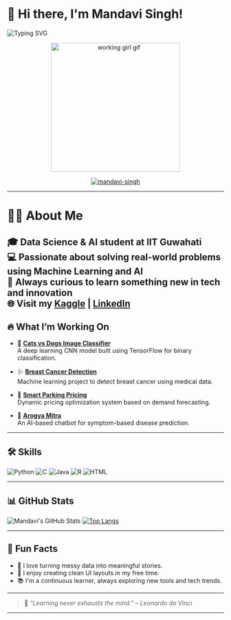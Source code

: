 # 👋 Hi there, I'm Mandavi Singh!

![Typing SVG](https://readme-typing-svg.herokuapp.com?font=Fira+Code&size=22&pause=1000&color=F75C7E&center=true&vCenter=true&width=450&lines=Hi+there!+I'm+Mandavi+Singh;Data+Science+%7C+AI+@+IIT+Guwahati;Always+Learning+and+Building+💡)

<p align="center">
  <img src="https://media.giphy.com/media/qgQUggAC3Pfv687qPC/giphy.gif" width="300" alt="working girl gif" />
</p>

<p align="center">
  <a href="https://github.com/mandavi-singh">
    <img src="https://komarev.com/ghpvc/?username=mandavi-singh&label=Profile%20views&color=0e75b6&style=flat" alt="mandavi-singh" />
  </a>
</p>

---
# 👩‍💻 About Me

🎓 Data Science & AI student at **IIT Guwahati**    
💻 Passionate about solving real-world problems using Machine Learning and AI  
🧠 Always curious to learn something new in tech and innovation  
🌐 Visit my [Kaggle](https://www.kaggle.com/mandavisingh) | [LinkedIn](https://www.linkedin.com/in/mandaviofficial)
---

## 🔥 What I’m Working On

- 🧠 **[Cats vs Dogs Image Classifier](https://github.com/mandavi-singh/Cats-vs-Dogs-Kaggle-Project)**  
   A deep learning CNN model built using TensorFlow for binary classification.

- 🩺 **[Breast Cancer Detection](https://github.com/mandavi-singh/Breast-Cancer-Detection)**  
   Machine learning project to detect breast cancer using medical data.

- 🚗 **[Smart Parking Pricing](https://github.com/mandavi-singh/smart-parking-pricing)**  
   Dynamic pricing optimization system based on demand forecasting.

- 💬 **[Arogya Mitra](https://github.com/mandavi-singh/arogya-mitra)**  
   An AI-based chatbot for symptom-based disease prediction.


---

## 🛠️ Skills

![Python](https://img.shields.io/badge/Python-3776AB?style=for-the-badge&logo=python&logoColor=white)
![C](https://img.shields.io/badge/C-00599C?style=for-the-badge&logo=c)
![Java](https://img.shields.io/badge/Java-007396?style=for-the-badge&logo=java&logoColor=white)
![R](https://img.shields.io/badge/R-276DC3?style=for-the-badge&logo=r)
![HTML](https://img.shields.io/badge/HTML-E34F26?style=for-the-badge&logo=html5&logoColor=white)

---

## 📊 GitHub Stats

![Mandavi's GitHub Stats](https://github-readme-stats.vercel.app/api?username=mandavi-singh&show_icons=true&theme=radical)
[![Top Langs](https://github-readme-stats.vercel.app/api/top-langs/?username=mandavi-singh&layout=compact&theme=radical)](https://github.com/anuraghazra/github-readme-stats)

---




## 🧩 Fun Facts

- 🌟 I love turning messy data into meaningful stories.
- 🎨 I enjoy creating clean UI layouts in my free time.
- 📚 I'm a continuous learner, always exploring new tools and tech trends.

---

> 💬 *“Learning never exhausts the mind.” – Leonardo da Vinci*
---

<!-- Optional Snake animation setup (if you want it) -->
<!-- ![snake gif](https://github.com/mandavi-singh/mandavi-singh/blob/output/github-contribution-grid-snake.svg) -->

